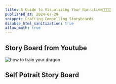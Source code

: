 ```yaml
---
title: A Guide to Visualizing Your Narrative💓🏐🎨🎼
published_at: 2024-07-29
snippet: Crafting Compelling Storyboards
disable_html_sanitization: true
allow_math: true
---
```


## Story Board from Youtube
![how to train your dragon](dragon.jpeg)

## Self Potrait Story Board